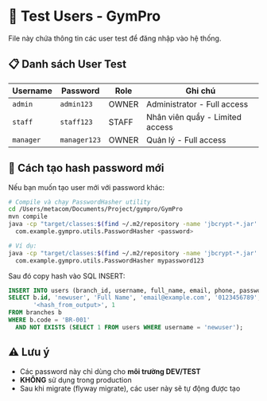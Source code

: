 # 🧪 Test Users - GymPro

File này chứa thông tin các user test để đăng nhập vào hệ thống.

## 📋 Danh sách User Test

| Username | Password | Role | Ghi chú |
|----------|----------|------|---------|
| `admin` | `admin123` | OWNER | Administrator - Full access |
| `staff` | `staff123` | STAFF | Nhân viên quầy - Limited access |
| `manager` | `manager123` | OWNER | Quản lý - Full access |

## 🔑 Cách tạo hash password mới

Nếu bạn muốn tạo user mới với password khác:

```bash
# Compile và chạy PasswordHasher utility
cd /Users/metacom/Documents/Project/gympro/GymPro
mvn compile
java -cp "target/classes:$(find ~/.m2/repository -name 'jbcrypt-*.jar' | head -1)" \
  com.example.gympro.utils.PasswordHasher <password>

# Ví dụ:
java -cp "target/classes:$(find ~/.m2/repository -name 'jbcrypt-*.jar' | head -1)" \
  com.example.gympro.utils.PasswordHasher mypassword123
```

Sau đó copy hash vào SQL INSERT:

```sql
INSERT INTO users (branch_id, username, full_name, email, phone, password_hash, is_active)
SELECT b.id, 'newuser', 'Full Name', 'email@example.com', '0123456789',
       '<hash_from_output>', 1
FROM branches b
WHERE b.code = 'BR-001'
  AND NOT EXISTS (SELECT 1 FROM users WHERE username = 'newuser');
```

## ⚠️ Lưu ý

- Các password này chỉ dùng cho **môi trường DEV/TEST**
- **KHÔNG** sử dụng trong production
- Sau khi migrate (flyway migrate), các user này sẽ tự động được tạo

